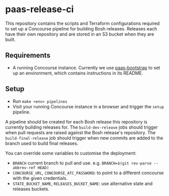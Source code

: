 # paas-release-ci

This repository contains the scripts and Terraform configurations required to set up a Concourse pipeline for building Bosh releases. Releases each have their own repository and are stored in an S3 bucket when they are built.

## Requirements

* A running Concourse instance. Currently we use [paas-bootstrap](https://github.com/alphagov/paas-bootstrap) to set up an environment, which contains instructions in its README.

## Setup

* Run `make <env> pipelines`
* Visit your running Concourse instance in a browser and trigger the `setup` pipeline.

A pipeline should be created for each Bosh release this repository is currently building releases for. The `build-dev-release` jobs should trigger when pull requests are raised against the Bosh release's repository. The `build-final-release` job should trigger when new commits are added to the branch used to build final releases.

You can override some variables to customise the deployment:
 * `BRANCH` current branch to pull and use. e.g. `BRANCH=$(git rev-parse --abbrev-ref HEAD)`
 * `CONCOURSE_URL`, `CONCOURSE_ATC_PASSWORD`: to point to a different concourse with the given credentials.
 * `STATE_BUCKET_NAME`, `RELEASES_BUCKET_NAME`: use alternative state and releases buckets.


